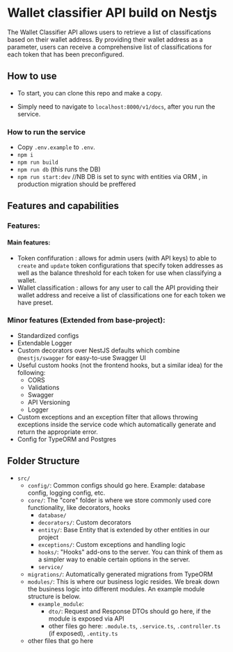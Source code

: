 # Wallet classifier API build on Nestjs

The Wallet Classifier API allows users to retrieve a list of classifications based on their wallet address. By providing their wallet address as a parameter, users can receive a comprehensive list of classifications for each token that has been preconfigured.

## How to use

- To start, you can clone this repo and make a copy.

- Simply need to navigate to `localhost:8000/v1/docs`, after you run the service.

### How to run the service

- Copy `.env.example` to `.env`.
- `npm i`
- `npm run build`
- `npm run db` (this runs the DB)
- `npm run start:dev`
//NB DB is set to sync with entities via ORM , in production migration should be preffered
## Features and capabilities

### Features:

#### Main features: 
- Token confifuration : allows for admin users (with API keys) to  able to  `create` and `update`  token configurations that specify token addresses as well as the balance threshold for
each token for use when classifying a wallet. 
- Wallet classification : allows for any user to  call the API providing their wallet address and receive a list of classifications one for each token we have preset.

### Minor features (Extended from base-project):
- Standardized configs
- Extendable Logger
- Custom decorators over NestJS defaults which combine `@nestjs/swagger` for easy-to-use Swagger UI
- Useful custom hooks (not the frontend hooks, but a similar idea) for the following:
  - CORS
  - Validations
  - Swagger
  - API Versioning
  - Logger
- Custom exceptions and an exception filter that allows throwing exceptions inside the service code which automatically generate and return the appropriate error.
- Config for TypeORM and Postgres

## Folder Structure

- `src/`
  - `config/`: Common configs should go here. Example: database config, logging config, etc.
  - `core/`: The "core" folder is where we store commonly used core functionality, like decorators, hooks
    - `database/`
    - `decorators/`: Custom decorators
    - `entity/`: Base Entity that is extended by other entities in our project
    - `exceptions/`: Custom exceptions and handling logic
    - `hooks/`: "Hooks" add-ons to the server. You can think of them as a simpler way to enable certain options in the server.
    - `service/`
  - `migrations/`: Automatically generated migrations from TypeORM
  - `modules/`: This is where our business logic resides. We break down the business logic into different modules. An example module structure is below.
    - `example_module`:
      - `dto/`: Request and Response DTOs should go here, if the module is exposed via API
      - other files go here: `.module.ts`, `.service.ts`, `.controller.ts` (if exposed), `.entity.ts`
  - other files that go here
